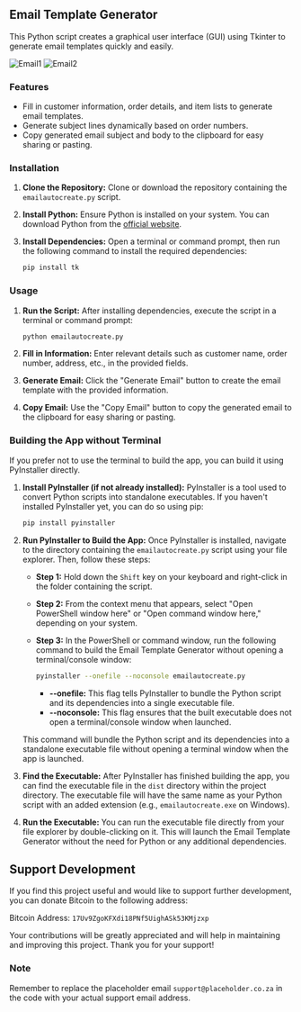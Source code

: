 ## Email Template Generator

This Python script creates a graphical user interface (GUI) using Tkinter to generate email templates quickly and easily.


![Email1](https://github.com/Jackson0Wells/Customer-Order-Email-Auto-Create/assets/165251968/7cc27836-5ffb-4f4e-a560-55624814f5cf)
![Email2](https://github.com/Jackson0Wells/Customer-Order-Email-Auto-Create/assets/165251968/87742ace-f8a8-486c-b785-7fd611d49bcf)

### Features


- Fill in customer information, order details, and item lists to generate email templates.
- Generate subject lines dynamically based on order numbers.
- Copy generated email subject and body to the clipboard for easy sharing or pasting.

### Installation

1. **Clone the Repository:**
   Clone or download the repository containing the `emailautocreate.py` script.

2. **Install Python:**
   Ensure Python is installed on your system. You can download Python from the [official website](https://www.python.org/downloads/).

3. **Install Dependencies:**
   Open a terminal or command prompt, then run the following command to install the required dependencies:
   ```sh
   pip install tk
   ```

### Usage

1. **Run the Script:**
   After installing dependencies, execute the script in a terminal or command prompt:
   ```sh
   python emailautocreate.py
   ```

2. **Fill in Information:**
   Enter relevant details such as customer name, order number, address, etc., in the provided fields.

3. **Generate Email:**
   Click the "Generate Email" button to create the email template with the provided information.

4. **Copy Email:**
   Use the "Copy Email" button to copy the generated email to the clipboard for easy sharing or pasting.

### Building the App without Terminal

If you prefer not to use the terminal to build the app, you can build it using PyInstaller directly.

1. **Install PyInstaller (if not already installed):**
   PyInstaller is a tool used to convert Python scripts into standalone executables. If you haven't installed PyInstaller yet, you can do so using pip:
   ```sh
   pip install pyinstaller
   ```

2. **Run PyInstaller to Build the App:**
   Once PyInstaller is installed, navigate to the directory containing the `emailautocreate.py` script using your file explorer. Then, follow these steps:

   - **Step 1:** Hold down the `Shift` key on your keyboard and right-click in the folder containing the script.
   - **Step 2:** From the context menu that appears, select "Open PowerShell window here" or "Open command window here," depending on your system.
   - **Step 3:** In the PowerShell or command window, run the following command to build the Email Template Generator without opening a terminal/console window:
     ```sh
     pyinstaller --onefile --noconsole emailautocreate.py
     ```

     - **--onefile:** This flag tells PyInstaller to bundle the Python script and its dependencies into a single executable file.
     - **--noconsole:** This flag ensures that the built executable does not open a terminal/console window when launched.

   This command will bundle the Python script and its dependencies into a standalone executable file without opening a terminal window when the app is launched.

3. **Find the Executable:**
   After PyInstaller has finished building the app, you can find the executable file in the `dist` directory within the project directory. The executable file will have the same name as your Python script with an added extension (e.g., `emailautocreate.exe` on Windows).

4. **Run the Executable:**
   You can run the executable file directly from your file explorer by double-clicking on it. This will launch the Email Template Generator without the need for Python or any additional dependencies.

## Support Development

If you find this project useful and would like to support further development, you can donate Bitcoin to the following address:

Bitcoin Address: `17Uv9ZgoKFXdi18PNf5UighASk53KMjzxp`

Your contributions will be greatly appreciated and will help in maintaining and improving this project. Thank you for your support!

### Note

Remember to replace the placeholder email `support@placeholder.co.za` in the code with your actual support email address.
